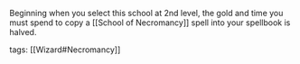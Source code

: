 Beginning when you select this school at 2nd level, the gold and time you must spend to copy a [[School of Necromancy]] spell into your spellbook is halved.

tags: [[Wizard#Necromancy]]